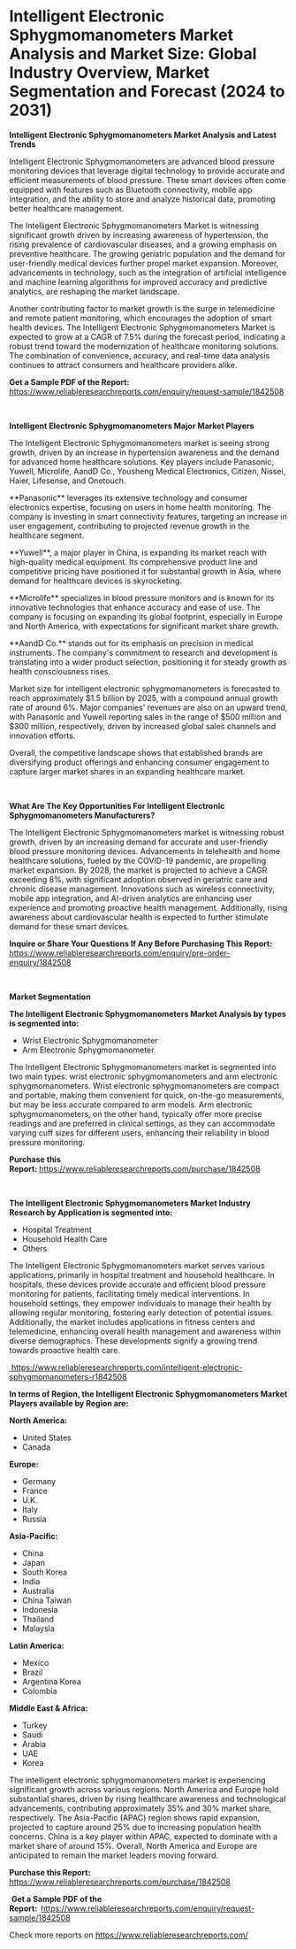 <p><h1>Intelligent Electronic Sphygmomanometers Market Analysis and Market Size: Global Industry Overview, Market Segmentation and Forecast (2024 to 2031)</h1></p><p><strong>Intelligent Electronic Sphygmomanometers Market Analysis and Latest Trends</strong></p>
<p><p>Intelligent Electronic Sphygmomanometers are advanced blood pressure monitoring devices that leverage digital technology to provide accurate and efficient measurements of blood pressure. These smart devices often come equipped with features such as Bluetooth connectivity, mobile app integration, and the ability to store and analyze historical data, promoting better healthcare management.</p><p>The Intelligent Electronic Sphygmomanometers Market is witnessing significant growth driven by increasing awareness of hypertension, the rising prevalence of cardiovascular diseases, and a growing emphasis on preventive healthcare. The growing geriatric population and the demand for user-friendly medical devices further propel market expansion. Moreover, advancements in technology, such as the integration of artificial intelligence and machine learning algorithms for improved accuracy and predictive analytics, are reshaping the market landscape.</p><p>Another contributing factor to market growth is the surge in telemedicine and remote patient monitoring, which encourages the adoption of smart health devices. The Intelligent Electronic Sphygmomanometers Market is expected to grow at a CAGR of 7.5% during the forecast period, indicating a robust trend toward the modernization of healthcare monitoring solutions. The combination of convenience, accuracy, and real-time data analysis continues to attract consumers and healthcare providers alike.</p></p>
<p><strong>Get a Sample PDF of the Report:&nbsp;</strong> <a href="https://www.reliableresearchreports.com/enquiry/request-sample/1842508?utm_campaign=2002&utm_medium=2&utm_source=Github&utm_content=ia&utm_term=01012025&utm_id=intelligent-electronic-sphygmomanometers">https://www.reliableresearchreports.com/enquiry/request-sample/1842508</a></p>
<p>&nbsp;</p>
<p><strong>Intelligent Electronic Sphygmomanometers Major Market Players</strong></p>
<p><p>The Intelligent Electronic Sphygmomanometers market is seeing strong growth, driven by an increase in hypertension awareness and the demand for advanced home healthcare solutions. Key players include Panasonic, Yuwell, Microlife, AandD Co., Yousheng Medical Electronics, Citizen, Nissei, Haier, Lifesense, and Onetouch.</p><p>**Panasonic** leverages its extensive technology and consumer electronics expertise, focusing on users in home health monitoring. The company is investing in smart connectivity features, targeting an increase in user engagement, contributing to projected revenue growth in the healthcare segment.</p><p>**Yuwell**, a major player in China, is expanding its market reach with high-quality medical equipment. Its comprehensive product line and competitive pricing have positioned it for substantial growth in Asia, where demand for healthcare devices is skyrocketing. </p><p>**Microlife** specializes in blood pressure monitors and is known for its innovative technologies that enhance accuracy and ease of use. The company is focusing on expanding its global footprint, especially in Europe and North America, with expectations for significant market share growth.</p><p>**AandD Co.** stands out for its emphasis on precision in medical instruments. The company's commitment to research and development is translating into a wider product selection, positioning it for steady growth as health consciousness rises. </p><p>Market size for intelligent electronic sphygmomanometers is forecasted to reach approximately $1.5 billion by 2025, with a compound annual growth rate of around 6%. Major companies' revenues are also on an upward trend, with Panasonic and Yuwell reporting sales in the range of $500 million and $300 million, respectively, driven by increased global sales channels and innovation efforts. </p><p>Overall, the competitive landscape shows that established brands are diversifying product offerings and enhancing consumer engagement to capture larger market shares in an expanding healthcare market.</p></p>
<p>&nbsp;</p>
<p><strong>What Are The Key Opportunities For Intelligent Electronic Sphygmomanometers Manufacturers?</strong></p>
<p><p>The Intelligent Electronic Sphygmomanometers market is witnessing robust growth, driven by an increasing demand for accurate and user-friendly blood pressure monitoring devices. Advancements in telehealth and home healthcare solutions, fueled by the COVID-19 pandemic, are propelling market expansion. By 2028, the market is projected to achieve a CAGR exceeding 8%, with significant adoption observed in geriatric care and chronic disease management. Innovations such as wireless connectivity, mobile app integration, and AI-driven analytics are enhancing user experience and promoting proactive health management. Additionally, rising awareness about cardiovascular health is expected to further stimulate demand for these smart devices.</p></p>
<p><strong>Inquire or Share Your Questions If Any Before Purchasing This Report:</strong> <a href="https://www.reliableresearchreports.com/enquiry/pre-order-enquiry/1842508?utm_campaign=2002&utm_medium=2&utm_source=Github&utm_content=ia&utm_term=01012025&utm_id=intelligent-electronic-sphygmomanometers">https://www.reliableresearchreports.com/enquiry/pre-order-enquiry/1842508</a></p>
<p>&nbsp;</p>
<p><strong>Market Segmentation</strong></p>
<p><strong>The Intelligent Electronic Sphygmomanometers Market Analysis by types is segmented into:</strong></p>
<p><ul><li>Wrist Electronic Sphygmomanometer</li><li>Arm Electronic Sphygmomanometer</li></ul></p>
<p><p>The Intelligent Electronic Sphygmomanometers market is segmented into two main types: wrist electronic sphygmomanometers and arm electronic sphygmomanometers. Wrist electronic sphygmomanometers are compact and portable, making them convenient for quick, on-the-go measurements, but may be less accurate compared to arm models. Arm electronic sphygmomanometers, on the other hand, typically offer more precise readings and are preferred in clinical settings, as they can accommodate varying cuff sizes for different users, enhancing their reliability in blood pressure monitoring.</p></p>
<p><strong>Purchase this Report:&nbsp;</strong><a href="https://www.reliableresearchreports.com/purchase/1842508?utm_campaign=2002&utm_medium=2&utm_source=Github&utm_content=ia&utm_term=01012025&utm_id=intelligent-electronic-sphygmomanometers">https://www.reliableresearchreports.com/purchase/1842508</a></p>
<p>&nbsp;</p>
<p><strong>The Intelligent Electronic Sphygmomanometers Market Industry Research by Application is segmented into:</strong></p>
<p><ul><li>Hospital Treatment</li><li>Household Health Care</li><li>Others</li></ul></p>
<p><p>The Intelligent Electronic Sphygmomanometers market serves various applications, primarily in hospital treatment and household healthcare. In hospitals, these devices provide accurate and efficient blood pressure monitoring for patients, facilitating timely medical interventions. In household settings, they empower individuals to manage their health by allowing regular monitoring, fostering early detection of potential issues. Additionally, the market includes applications in fitness centers and telemedicine, enhancing overall health management and awareness within diverse demographics. These developments signify a growing trend towards proactive health care.</p></p>
<p><a href="https://www.reliableresearchreports.com/intelligent-electronic-sphygmomanometers-r1842508?utm_campaign=2002&utm_medium=2&utm_source=Github&utm_content=ia&utm_term=01012025&utm_id=intelligent-electronic-sphygmomanometers">&nbsp;https://www.reliableresearchreports.com/intelligent-electronic-sphygmomanometers-r1842508</a></p>
<p><strong>In terms of Region, the Intelligent Electronic Sphygmomanometers Market Players available by Region are:</strong></p>
<p>
    <p> <strong> North America: </strong>
        <ul>
            <li>United States</li>
            <li>Canada</li>
        </ul>
        </p> 
    <p> <strong> Europe: </strong>
        <ul>
            <li>Germany</li>
            <li>France</li>
            <li>U.K.</li>
            <li>Italy</li>
            <li>Russia</li>
        </ul>
        </p> 
    <p> <strong> Asia-Pacific: </strong>
        <ul>
            <li>China</li>
            <li>Japan</li>
            <li>South Korea</li>
            <li>India</li>
            <li>Australia</li>
            <li>China Taiwan</li>
            <li>Indonesia</li>
            <li>Thailand</li>
            <li>Malaysia</li>
        </ul>
        </p> 
    <p> <strong> Latin America: </strong>
        <ul>
            <li>Mexico</li>
            <li>Brazil</li>
            <li>Argentina Korea</li>
            <li>Colombia</li>
        </ul>
        </p> 
    <p> <strong> Middle East & Africa: </strong>
        <ul>
            <li>Turkey</li>
            <li>Saudi</li>
            <li>Arabia</li>
            <li>UAE</li>
            <li>Korea</li>
        </ul>
    </p>
    </p>
<p><p>The intelligent electronic sphygmomanometers market is experiencing significant growth across various regions. North America and Europe hold substantial shares, driven by rising healthcare awareness and technological advancements, contributing approximately 35% and 30% market share, respectively. The Asia-Pacific (APAC) region shows rapid expansion, projected to capture around 25% due to increasing population health concerns. China is a key player within APAC, expected to dominate with a market share of around 15%. Overall, North America and Europe are anticipated to remain the market leaders moving forward.</p></p>
<p><strong>Purchase this Report: </strong><a href="https://www.reliableresearchreports.com/purchase/1842508?utm_campaign=2002&utm_medium=2&utm_source=Github&utm_content=ia&utm_term=01012025&utm_id=intelligent-electronic-sphygmomanometers">https://www.reliableresearchreports.com/purchase/1842508</a></p>
<p>&nbsp;<strong>Get a Sample PDF of the Report:&nbsp;&nbsp;</strong><a href="https://www.reliableresearchreports.com/enquiry/request-sample/1842508?utm_campaign=2002&utm_medium=2&utm_source=Github&utm_content=ia&utm_term=01012025&utm_id=intelligent-electronic-sphygmomanometers">https://www.reliableresearchreports.com/enquiry/request-sample/1842508</a></p>
<p><strong></strong></p>
<p>Check more reports on <a href="https://www.reliableresearchreports.com/?utm_campaign=2002&utm_medium=2&utm_source=Github&utm_content=ia&utm_term=01012025&utm_id=intelligent-electronic-sphygmomanometers">https://www.reliableresearchreports.com/</a></p>